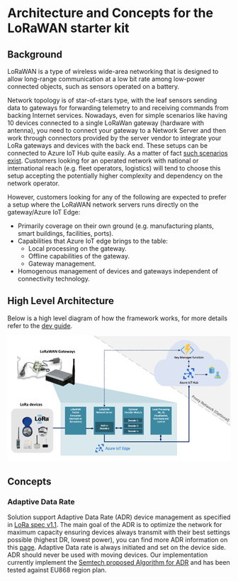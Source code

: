 # Architecture and Concepts for the LoRaWAN starter kit

## Background

LoRaWAN is a type of wireless wide-area networking that is designed to allow
long-range communication at a low bit rate among low-power connected objects,
such as sensors operated on a battery.

Network topology is of star-of-stars type, with the leaf sensors sending data to
gateways for forwarding telemetry to and receiving commands from backing
Internet services. Nowadays, even for simple scenarios like having 10 devices
connected to a single LoRaWan gateway (hardware with antenna), you need to
connect your gateway to a Network Server and then work through connectors
provided by the server vendor to integrate your LoRa gateways and devices with
the back end. These setups can be connected to Azure IoT Hub quite easily.
As a matter of fact [such scenarios exist](https://github.com/loriot/AzureSolutionTemplate).
Customers looking for an operated network with national or international reach
(e.g. fleet operators, logistics) will tend to choose this setup accepting the
potentially higher complexity and dependency on the network operator.

However, customers looking for any of the following are expected to prefer a
setup where the LoRaWAN network servers runs directly on the gateway/Azure IoT Edge:

- Primarily coverage on their own ground (e.g. manufacturing plants,
smart buildings, facilities, ports).
- Capabilities that Azure IoT edge brings to the table:
  - Local processing on the gateway.
  - Offline capabilities of the gateway.
  - Gateway management.
- Homogenous management of devices and gateways independent of connectivity technology.

## High Level Architecture

Below is a high level diagram of how the framework works, for more details refer
to the [dev guide](devguide.md).

![Architecture](/Docs/Pictures/EdgeArchitecture.png)

## Concepts

### Adaptive Data Rate

Solution support Adaptive Data Rate (ADR) device management as specified in
[LoRa spec v1.1](https://lora-alliance.org/resource_hub/lorawan-specification-v1-1/).
The main goal of the ADR is to optimize the network for maximum capacity ensuring
devices always transmit with their best settings possible (highest DR, lowest power),
you can find more ADR information on this [page](https://www.sghoslya.com/p/how-does-lorawan-nodes-changes-their.html).
Adaptive Data rate is always initiated and set on the device side. ADR should
never be used with moving devices. Our implementation currently implement the
[Semtech proposed Algorithm for ADR](https://www.thethingsnetwork.org/forum/uploads/default/original/2X/7/7480e044aa93a54a910dab8ef0adfb5f515d14a1.pdf)
and has been tested against EU868 region plan.
